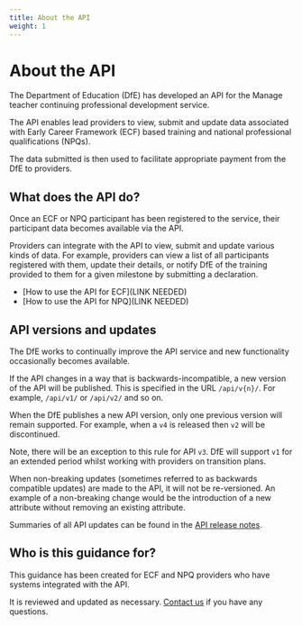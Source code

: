 ```yaml
---
title: About the API
weight: 1
---
```


# About the API

The Department of Education (DfE) has developed an API for the Manage teacher continuing professional development service. 

The API enables lead providers to view, submit and update data associated with Early Career Framework (ECF) based training and national professional qualifications (NPQs). 

The data submitted is then used to facilitate appropriate payment from the DfE to providers.

## What does the API do? 

Once an ECF or NPQ participant has been registered to the service, their participant data becomes available via the API. 

Providers can integrate with the API to view, submit and update various kinds of data. For example, providers can view a list of all participants registered with them, update their details, or notify DfE of the training provided to them for a given milestone by submitting a declaration.

* [How to use the API for ECF](LINK NEEDED) 
* [How to use the API for NPQ](LINK NEEDED)

## API versions and updates

The DfE works to continually improve the API service and new functionality occasionally becomes available. 

If the API changes in a way that is backwards-incompatible, a new version of the API will be published. This is specified in the URL `/api/v{n}/`. For example, `/api/v1/` or  `/api/v2/` and so on. 

When the DfE publishes a new API version, only one previous version will remain supported. For example, when a `v4` is released then `v2` will be discontinued.

Note, there will be an exception to this rule for API `v3`. DfE will support `v1` for an extended period whilst working with providers on transition plans.

When non-breaking updates (sometimes referred to as backwards compatible updates) are made to the API, it will not be re-versioned. An example of a non-breaking change would be the introduction of a new attribute without removing an existing attribute. 

Summaries of all API updates can be found in the [API release notes](/api-reference/release-notes).

## Who is this guidance for?

This guidance has been created for ECF and NPQ providers who have systems integrated with the API. 

It is reviewed and updated as necessary. [Contact us](/api-reference/help) if you have any questions.